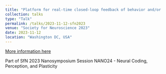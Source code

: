 ```yaml
---
title: "Platform for real-time closed-loop feedback of behavior and/or cortical GcaMP activity in mice using an all-optical strategy at the mesoscale"
collection: talks
type: "Talk"
permalink: /talks/2023-11-12-sfn2023
venue: "Society for Neuroscience 2023"
date: 2023-11-12
location: "Washington DC, USA"
---
```


[More information here](https://www.abstractsonline.com/pp8/#!/10892/presentation/42549)

Part of SfN 2023 Nanosymposium Session NANO24 - Neural Coding, Perception, and Plasticity
